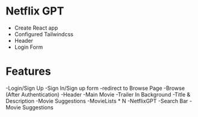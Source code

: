 # Netflix GPT

 - Create React app
 - Configured Tailwindcss
 - Header
 - Login Form
 
# Features
 -Login/Sign Up
    -Sign In/Sign up form
    -redirect to Browse Page
 -Browse (After Authentication)
    -Header
    -Main Movie
        -Trailer In Background
        -Title & Description
        -Movie Suggestions
           -MovieLists * N
-NetflixGPT
    -Search Bar
    -Movie Suggestions
                  